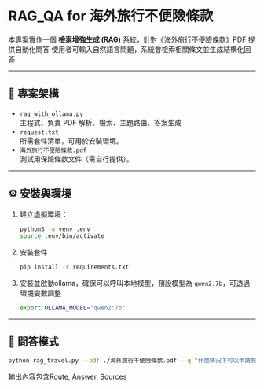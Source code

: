 # RAG_QA for 海外旅行不便險條款

本專案實作一個 **檢索增強生成 (RAG)** 系統，針對《海外旅行不便險條款》PDF 提供自動化問答 
使用者可輸入自然語言問題，系統會檢索相關條文並生成結構化回答

---

## 📂 專案架構

- `rag_with_ollama.py`  
  主程式，負責 PDF 解析、檢索、主題路由、答案生成
- `request.txt`  
  所需套件清單，可用於安裝環境。
- `海外旅行不便險條款.pdf`  
  測試用保險條款文件（需自行提供）。

---

## ⚙️ 安裝與環境

1. 建立虛擬環境：
   ```bash
   python3 -m venv .env
   source .env/bin/activate
2. 安裝套件
   ```bash
   pip install -r requirements.txt
3. 安裝並啟動ollama，確保可以呼叫本地模型，預設模型為 `qwen2:7b`，可透過環境變數調整
   ```bash
   export OLLAMA_MODEL="qwen2:7b"

---


## 📂 問答模式

```bash
python rag_travel.py --pdf ./海外旅行不便險條款.pdf --q "什麼情況下可以申請旅遊延誤賠償？"
```



輸出內容包含Route, Answer, Sources

